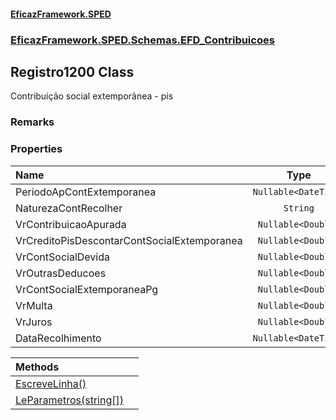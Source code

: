 #### [EficazFramework.SPED](EficazFrameworkSPED.md 'EficazFramework SPED')
### [EficazFramework.SPED.Schemas.EFD_Contribuicoes](EficazFramework.SPED.Schemas.EFD_Contribuicoes.md 'EficazFramework.SPED.Schemas.EFD_Contribuicoes')

## Registro1200 Class

Contribuição social extemporânea - pis

### Remarks
### Properties

| Name | Type | |
| :--- | :---: | :--- |
| PeriodoApContExtemporanea | `Nullable<DateTime>` |  |
| NaturezaContRecolher | `String` |  |
| VrContribuicaoApurada | `Nullable<Double>` |  |
| VrCreditoPisDescontarContSocialExtemporanea | `Nullable<Double>` |  |
| VrContSocialDevida | `Nullable<Double>` |  |
| VrOutrasDeducoes | `Nullable<Double>` |  |
| VrContSocialExtemporaneaPg | `Nullable<Double>` |  |
| VrMulta | `Nullable<Double>` |  |
| VrJuros | `Nullable<Double>` |  |
| DataRecolhimento | `Nullable<DateTime>` |  |

| Methods | |
| :--- | :--- |
| [EscreveLinha()](EficazFramework.SPED.Schemas.EFD_Contribuicoes/Registro1200/EscreveLinha().md 'EficazFramework.SPED.Schemas.EFD_Contribuicoes.Registro1200.EscreveLinha()') | |
| [LeParametros(string[])](EficazFramework.SPED.Schemas.EFD_Contribuicoes/Registro1200/LeParametros(string[]).md 'EficazFramework.SPED.Schemas.EFD_Contribuicoes.Registro1200.LeParametros(string[])') | |
